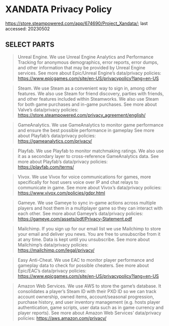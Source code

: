 # XANDATA Privacy Policy

https://store.steampowered.com/app/674690/Project_Xandata/; last accessed: 20230502

## SELECT PARTS

> Unreal Engine. We use Unreal Engine Analytics and Performance Tracking for anonymous demographics, error reports, error dumps, and other information that may be provided by Unreal Engine services. See more about Epic/Unreal Engine’s data/privacy policies: https://www.epicgames.com/site/en-US/privacypolicy?lang=en-US

> Steam. We use Steam as a convenient way to sign in, among other features. We also use Steam for friend discovery, parties with friends, and other features included within Steamworks. We also use Steam for both game purchases and in-game purchases. See more about Valve’s data/privacy policies: https://store.steampowered.com/privacy_agreement/english/

> GameAnalytics. We use GameAnalytics to monitor game performance and ensure the best possible performance in gameplay See more about Playfab’s data/privacy policies: https://gameanalytics.com/privacy/

> Playfab. We use Playfab to monitor matchmaking ratings. We also use it as a secondary layer to cross-reference GameAnalytics data. See more about Playfab’s data/privacy policies: https://playfab.com/terms/

> Vivox. We use Vivox for voice communications for games, more specifically for host users voice over IP and chat relays to communicate in game. See more about Vivox’s data/privacy policies: https://www.vivox.com/policies/gdpr.html

> Gameye. We use Gameye to sync in-game actions across multiple players and host them in a multiplayer game so they can interact with each other. See more about Gameye’s data/privacy policies: https://gameye.com/assets/pdf/Privacy-Statement.pdf

> Mailchimp. If you sign up for our email list we use Mailchimp to store your email and deliver you news. You are free to unsubscribe from it at any time. Data is kept until you unsubscribe. See more about Mailchimp’s data/privacy policies: https://mailchimp.com/legal/privacy/

> Easy Anti-Cheat. We use EAC to monitor player performance and gameplay data to check for possible cheaters. See more about Epic/EAC’s data/privacy policies: https://www.epicgames.com/site/en-US/privacypolicy?lang=en-US

> Amazon Web Services. We use AWS to store the game’s database. It consolidates a player’s Steam ID with their PXD ID so we can track account ownership, owned items, account/seasonal progression, purchase history, and user inventory management (e.g. hosts player authentication, game scripts, user data such as in game currency and player reports). See more about Amazon Web Services’ data/privacy policies: https://aws.amazon.com/privacy/
